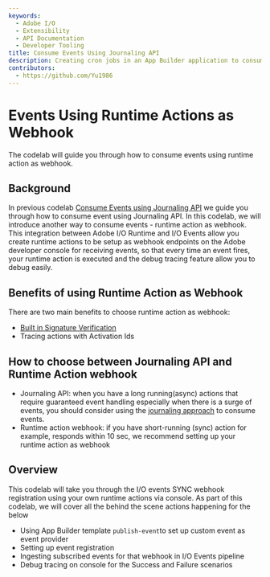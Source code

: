 ```yaml
---
keywords:
  - Adobe I/O
  - Extensibility
  - API Documentation
  - Developer Tooling
title: Consume Events Using Journaling API
description: Creating cron jobs in an App Builder application to consume events using Journaling API.
contributors:
  - https://github.com/Yu1986
---
```


# Events Using Runtime Actions as Webhook

The codelab will guide you through how to consume events using runtime action as webhook. 

## Background

In previous codelab [Consume Events using Journaling API](../journaling-events/index.md) we guide you through how to consume event using Journaling API. In this codelab, we will introduce another way to consume events - runtime action as webhook. This integration between Adobe I/O Runtime and I/O Events allow you create runtime actions to be setup as webhook endpoints on the Adobe developer console for receiving events, so that every time an event fires, your runtime action is executed and the debug tracing feature allow you to debug easily.  

## Benefits of using Runtime Action as Webhook

There are two main benefits to choose runtime action as webhook: 
- [Built in Signature Verification](https://developer.adobe.com/events/docs/guides/sdk/sdk_signature_verification/)
- Tracing actions with Activation Ids 

## How to choose between Journaling API and Runtime Action webhook
- Journaling API: when you have a long running(async) actions that require guaranteed event handling especially when there is a surge of events, you should consider using the [journaling approach](../journaling-events/index.md) to consume events. 
- Runtime action webhook: if you have short-running (sync) action for example, responds within 10 sec, we recommend setting up your runtime action as webhook

## Overview
This codelab will take you through the I/O events SYNC webhook registration using your own runtime actions via console.
As part of this codelab, we will cover all the behind the scene actions happening for the below 

- Using App Builder template `publish-event`to set up custom event as event provider
- Setting up event registration 
- Ingesting subscribed events for that webhook in I/O Events pipeline
- Debug tracing on console for the Success and Failure scenarios




